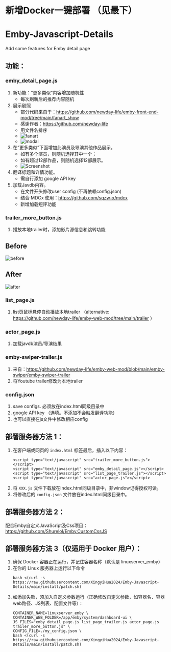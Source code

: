 # 新增Docker一键部署 （见最下）
# Emby-Javascript-Details
Add some features for Emby detail page

## 功能：
### emby_detail_page.js
   1. 新功能：“更多类似”内容增加随机性
      - 每次刷新后的推荐内容随机
   2. 展示剧照
      - 部分代码来自于：https://github.com/newday-life/emby-front-end-mod/tree/main/fanart_show
      - 感谢作者：https://github.com/newday-life
      - 用文件名排序
      - ![fanart](images/fanart_new.png)
      - ![modal](images/modal.png)
   3. 在“更多类似”下面增加此演员及导演其他作品展示。
      - 如有多个演员，则随机选择其中一个；
      - 如有超过12部作品，则随机选择12部展示。
      - ![Screenshot](images/actorMore_new.png)
   4. 翻译标题和详情功能。
      - 需自行添加 google API key
   5. 加载Javdb内容。
      - 在文件开头修改user config (不再依赖config.json)
      - 结合 MDCx 使用：https://github.com/sqzw-x/mdcx
      - 新增加载短评功能
      
### trailer_more_button.js

1. 播放本地trailer时，添加影片源信息和跳转功能

## Before

![before](images/trailer_before.png)

## After

![after](images/trailer_after.png)
      
### list_page.js
   1. list页鼠标悬停自动播放本地trailer （alternative: https://github.com/newday-life/emby-web-mod/tree/main/trailer ）

### actor_page.js
   1. 加载javdb演员/导演结果

### emby-swiper-trailer.js
   1. 来自：https://github.com/newday-life/emby-web-mod/blob/main/emby-swiper/emby-swiper-trailer
   2. 将Youtube trailer修改为本地trailer

### config.json
   1. save configs. 必须放在index.html同级目录中
   2. google API key （选填。不添加不会触发翻译功能）
   3. 也可以直接在js文件中修改相应config


## 部署服务器方法 1：
1. 在客户端或网页的 `index.html` <body></body> 标签最后，插入以下内容：
   ```
   <script type="text/javascript" src="trailer_more_button.js"></script>
   <script type="text/javascript" src="emby_detail_page.js"></script>
   <script type="text/javascript" src="list_page_trailer.js"></script>
   <script type="text/javascript" src="actor_page.js"></script>
   ```
2. 将 `XXX.js` 文件下载放在index.html同级目录中，非window记得授权可读。
3. 将修改后的 `config.json` 文件放在index.html同级目录中。

## 部署服务器方法 2：
配合Emby自定义JavaScript及Css项目：https://github.com/Shurelol/Emby.CustomCssJS 

## 部署服务器方法 3（仅适用于 Docker 用户）：
1. 确保 Docker 容器正在运行，并记住容器名称（默认是 linuxserver_emby）
2. 在你的 Linux 服务器上运行以下命令
   ```
   bash <(curl -s https://raw.githubusercontent.com/XingyiHua2024/Emby-Javascript-Details/main/install/patch.sh)
   ```
3. 如添加失败，须加入自定义参数运行（正确修改自定义参数，如容器名、容器web路径、JS列表、配置文件等）：
   ```
   CONTAINER_NAME=linuxserver_emby \
   CONTAINER_WEB_FOLDER=/app/emby/system/dashboard-ui \
   JS_FILES="emby_detail_page.js list_page_trailer.js actor_page.js trailer_more_button.js" \
   CONFIG_FILE=./my_config.json \
   bash <(curl -s https://raw.githubusercontent.com/XingyiHua2024/Emby-Javascript-Details/main/install/patch.sh)
   ```
   


